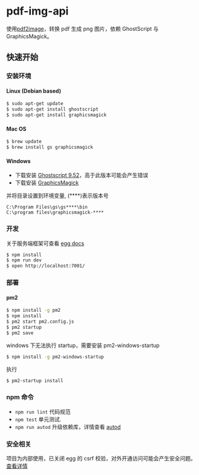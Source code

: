 # pdf-img-api

使用[pdf2image][pdf2image]，转换 pdf 生成 png 图片，依赖 GhostScript 与 GraphicsMagick。

## 快速开始

### 安装环境

#### Linux (Debian based)

```bash
$ sudo apt-get update
$ sudo apt-get install ghostscript
$ sudo apt-get install graphicsmagick
```

#### Mac OS

```bash
$ brew update
$ brew install gs graphicsmagick
```

#### Windows

- 下载安装 [Ghostscript 9.52][ghostscript952]，高于此版本可能会产生错误
- 下载安装 [GraphicsMagick][graphicsmagick]

并将目录设置到环境变量, (\*\*\*\*)表示版本号

`C:\Program Files\gs\gs****\bin`  
`C:\program files\graphicsmagick-****`

### 开发

关于服务端框架可查看 [egg docs][egg]

```bash
$ npm install
$ npm run dev
$ open http://localhost:7001/
```

### 部署

#### pm2

```bash
$ npm install -g pm2
$ npm install
$ pm2 start pm2.config.js
$ pm2 startup
$ pm2 save
```

windows 下无法执行 startup，需要安装 pm2-windows-startup

```bash
$ npm install -g pm2-windows-startup
```

执行

```bash
$ pm2-startup install
```

### npm 命令

- `npm run lint` 代码规范
- `npm test` 单元测试.
- `npm run autod` 升级依赖库，详情查看 [autod](https://www.npmjs.com/package/autod)

### 安全相关

项目为内部使用，已关闭 egg 的 csrf 校验，对外开通访问可能会产生安全问题。[查看详情][eggsecurity]

[egg]: https://eggjs.org
[ghostscript952]: https://github.com/ArtifexSoftware/ghostpdl-downloads/releases/tag/gs952
[graphicsmagick]: http://ftp.icm.edu.pl/pub/unix/graphics/GraphicsMagick/windows
[pdf2image]: https://github.com/yakovmeister/pdf2image
[eggsecurity]: https://eggjs.org/zh-cn/core/security.html
